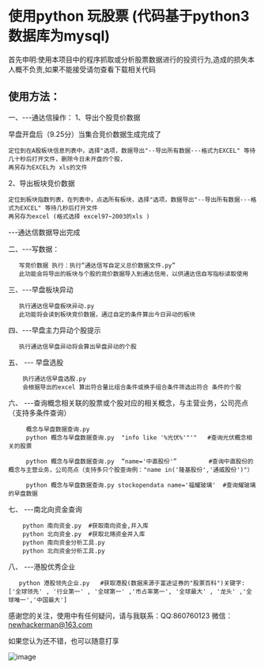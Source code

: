 # 使用python 玩股票  (代码基于python3 数据库为mysql)
首先申明:使用本项目中的程序抓取或分析股票数据进行的投资行为,造成的损失本人概不负责,如果不能接受请勿查看下载相关代码


使用方法：
---------
一、---通达信操作：
   1、导出个股竞价数据
   
   早盘开盘后（9.25分）当集合竞价数据生成完成了
    
    定位到在A股板块信息列表中，选择"选项，数据导出"--导出所有数据---格式为EXCEL" 等待几十秒后打开文件，删除今日未开盘的个股，
    再另存为EXCEL为 xls的文件
   2、导出板块竞价数据
   
    定位到板块指数列表，在列表中，点选所有板块，选择"选项，数据导出"--导出所有数据---格式为EXCEL" 等待几秒后打开文件
    再另存为excel (格式选择 excel97~2003的xls )
---通达信数据导出完成

二、---写数据：

       写竞价数据 执行：执行“通达信写自定义总价数据文件.py”  
       此功能会将导出的板块与个股的竞价数据导入到通达信用，以供通达信自写指标读取使用
三、---早盘板块异动
       
       执行通达信早盘板块异动.py
       此功能将会读到板块竞价数据，通过自定的条件算出今日异动的板块
       
       
四、---早盘主力异动个股提示
       
       执行通达信早盘异动将会算出早盘异动的个股
       
五、 --- 早盘选股

        执行通达信早盘选股.py 
        会根据导出的excel 算出符合量比组合条件或换手组合条件筛选出符合 条件的个股 

六、 ---查询概念相关联的股票或个股对应的相关概念，与主营业务，公司亮点（支持多条件查询）
   
         概念与早盘数据查询.py 
         python 概念与早盘数据查询.py  "info like '%光伏%'"'"   #查询光伏概念相关的股票
         
         python 概念与早盘数据查询.py  “name='中直股份'”         #查询中直股份的概念与主营业务，公司亮点（支持多只个股查询例："name in('隆基股份','通威股份')"）

         python 概念与早盘数据查询.py stockopendata name='福耀玻璃'  #查询耀玻璃 的早盘数据

七、 ---南北向资金查询
        
        python 南向资金.py  #获取南向资金,并入库
        python 北向资金.py  #获取北赂资金并入库
        python 南向资金分析工具.py 
        python 北向资金分析工具.py 
八、   ---港股优秀企业
      
       python 港股领先企业.py   #获取港股(数据来源于富途证券的"股票百科")关键字:['全球领先' , '行业第一' , '全球第一' ,'市占率第一', '全球最大' , '龙头' ,'全球唯一','中国最大']
        
       
        
感谢您的关注，使用中有任何疑问，请与我联系：QQ:860760123  微信：newhackerman@163.com                          

如果您认为还不错，也可以随意打享



![image](https://github.com/newhackerman/TDXPystock/blob/master/pics/20210210174337.jpg)

